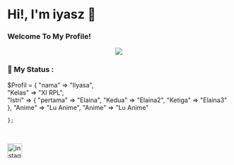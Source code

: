 <h1>
  Hi!, I'm iyasz 👋
</h1>
<h3>
   Welcome To My Profile!
</h3>
<p>
</p>

<p align="center">
  <img src="https://scontent.fcgk29-1.fna.fbcdn.net/v/t1.6435-9/185781274_280256167144274_8448850707243233861_n.jpg?_nc_cat=110&ccb=1-7&_nc_sid=b9115d&_nc_ohc=SPA8be0wv7QAX8Di6eg&tn=63EyFUSPvKdeRE3b&_nc_ht=scontent.fcgk29-1.fna&oh=00_AT8HgOCukb2AgTCaxAQcIuT0cAoA4ngXfDSBBg47TwwdBQ&oe=631770CD">
</p>

### 💬 My Status :

<p>
  $Profil = {
        "nama"    => "Ilyasa",
        <br>
        "Kelas"   => "XI RPL",
        <br>
        "Istri"   => {
                     "pertama"  => "Elaina",
                     "Kedua"    => "Elaina2",
                     "Ketiga"   => "Elaina3"
                     },
        "Anime"   => "Lu Anime",
        "Anime"   => "Lu Anime"
 
    };
  
</p>

<br>

 [<img src='https://cdn.jsdelivr.net/npm/simple-icons@3.0.1/icons/instagram.svg' alt='instagram' height='33'>](https://www.instagram.com/yaszavellia/)   

